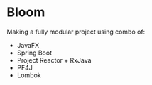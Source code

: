 # Bloom

Making a fully modular project using combo of:

- JavaFX
- Spring Boot
- Project Reactor + RxJava
- PF4J
- Lombok
